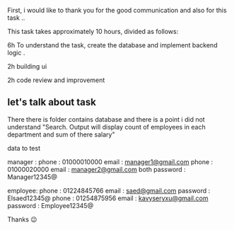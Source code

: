 First, i would like to thank you for the good communication and also for this task ..  

This task takes approximately 10 hours, divided as follows:

6h To understand the task, create the database and implement backend logic .

2h building ui

2h code review and improvement

## let's talk about task
There there is folder contains database and there is a point i did not understand "Search. Output will display count of employees in each department and sum of there salary" 

data to test 
    
manager :
    phone : 01000010000 email : manager1@gmail.com
    phone : 01000020000 email : manager2@gmail.com
    both password : Manager12345@
    
employee:
    phone : 01224845766 email : saed@gmail.com password : Elsaed12345@
    phone : 01254875956 email : kavyseryxu@gmail.com password : Employee12345@
        
Thanks 😉
